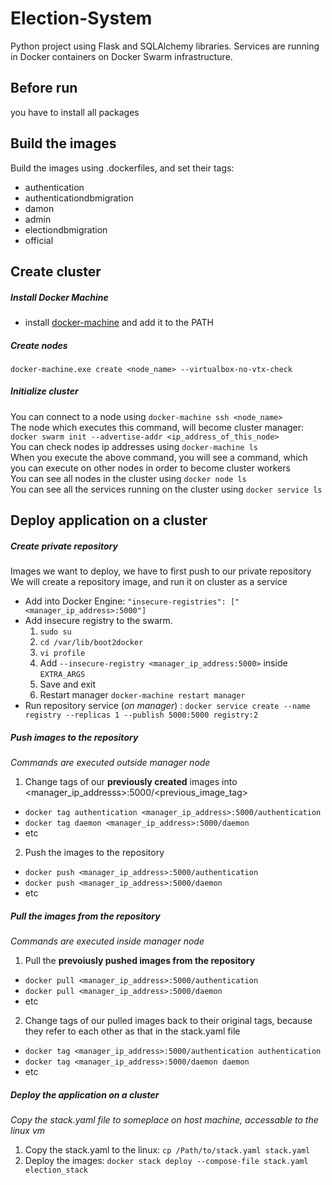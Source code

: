 # Election-System
Python project using Flask and SQLAlchemy libraries. Services are running in Docker containers on Docker Swarm infrastructure.

## Before run
you have to install all packages

## Build the images
Build the images using .dockerfiles, and set their tags:
- authentication
- authenticationdbmigration
- damon
- admin
- electiondbmigration
- official

## Create cluster
##### Install Docker Machine
- install [docker-machine](https://github.com/docker/machine/releases/) and add it to the PATH

##### Create nodes
`docker-machine.exe create <node_name> --virtualbox-no-vtx-check`

##### Initialize cluster
You can connect to a node using `docker-machine ssh <node_name>`\
The node which executes this command, will become cluster manager: `docker swarm init --advertise-addr <ip_address_of_this_node>`\
You can check nodes ip addresses using `docker-machine ls`\
When you execute the above command, you will see a command, which you can execute on other nodes in order to become cluster workers\
You can see all nodes in the cluster using `docker node ls`\
You can see all the services running on the cluster using `docker service ls`

## Deploy application on a cluster
##### Create private repository
Images we want to deploy, we have to first push to our private repository
We will create a repository image, and run it on cluster as a service
- Add into Docker Engine: `"insecure-registries": ["<manager_ip_address>:5000"]`
- Add insecure registry to the swarm.
  1. `sudo su`
  2. `cd /var/lib/boot2docker`
  3. `vi profile`
  4. Add `--insecure-registry <manager_ip_address:5000>` inside `EXTRA_ARGS`
  5. Save and exit
  6. Restart manager `docker-machine restart manager`
- Run repository service (*on manager*) : `docker service create --name registry --replicas 1 --publish 5000:5000 registry:2`

##### Push images to the repository
*Commands are executed outside manager node*
1. Change tags of our **previously created** images into <manager_ip_addresss>:5000/<previous_image_tag>
  - `docker tag authentication <manager_ip_address>:5000/authentication`
  - `docker tag daemon <manager_ip_address>:5000/daemon`
  - etc
2. Push the images to the repository
  - `docker push <manager_ip_address>:5000/authentication`
  - `docker push <manager_ip_address>:5000/daemon`
  - etc

##### Pull the images from the repository
*Commands are executed inside manager node*
1. Pull the **prevoiusly pushed images from the repository**
  - `docker pull <manager_ip_address>:5000/authentication`
  - `docker pull <manager_ip_address>:5000/daemon`
  - etc
2. Change tags of our pulled images back to their original tags, because they refer to each other as that in the stack.yaml file
  - `docker tag <manager_ip_address>:5000/authentication authentication`
  - `docker tag <manager_ip_address>:5000/daemon daemon`
  - etc

##### Deploy the application on a cluster
*Copy the stack.yaml file to someplace on host machine, accessable to the linux vm*
1. Copy the stack.yaml to the linux: `cp /Path/to/stack.yaml stack.yaml`
2. Deploy the images: `docker stack deploy --compose-file stack.yaml election_stack`

